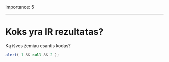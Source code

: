 importance: 5

---

# Koks yra IR rezultatas?

Ką išves žemiau esantis kodas?

```js
alert( 1 && null && 2 );
```

